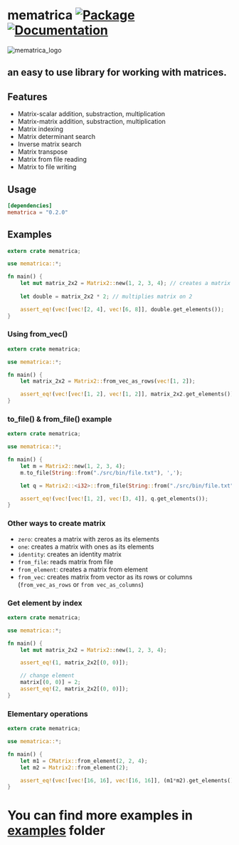 # mematrica [![Package][package-img]][package-url] [![Documentation][documentation-img]][documentation-url]

![mematrica_logo](https://github.com/DaniilUbica/mematrica/assets/102466617/a298c590-78c3-4ae8-89fa-62a8e0a2de28)

## an easy to use library for working with matrices.

## Features
* Matrix-scalar addition, substraction, multiplication
* Matrix-matrix addition, substraction, multiplication
* Matrix indexing
* Matrix determinant search
* Inverse matrix search
* Matrix transpose
* Matrix from file reading
* Matrix to file writing

## Usage
```toml
[dependencies]
mematrica = "0.2.0"
```
## Examples
```rust
extern crate mematrica;

use mematrica::*;

fn main() {
    let mut matrix_2x2 = Matrix2::new(1, 2, 3, 4); // creates a matrix 2x2 with elements 1, 2, 3, 4
    
    let double = matrix_2x2 * 2; // multiplies matrix on 2

    assert_eq!(vec![vec![2, 4], vec![6, 8]], double.get_elements()); 
}
```

### Using from_vec()
```rust
extern crate mematrica;

use mematrica::*;

fn main() {
    let matrix_2x2 = Matrix2::from_vec_as_rows(vec![1, 2]);

    assert_eq!(vec![vec![1, 2], vec![1, 2]], matrix_2x2.get_elements()); 
}
```

### to_file() & from_file() example
```rust
extern crate mematrica;

use mematrica::*;

fn main() {
    let m = Matrix2::new(1, 2, 3, 4);
    m.to_file(String::from("./src/bin/file.txt"), ',');

    let q = Matrix2::<i32>::from_file(String::from("./src/bin/file.txt"), ',');

    assert_eq!(vec![vec![1, 2], vec![3, 4]], q.get_elements());
}
```

### Other ways to create matrix
- `zero`: creates a matrix with zeros as its elements
- `one`: creates a matrix with ones as its elements
- `identity`: creates an identity matrix
- `from_file`: reads matrix from file
- `from_element`: creates a matrix from element
- `from_vec`: creates matrix from vector as its rows or columns (`from_vec_as_rows` or `from vec_as_columns`)

### Get element by index
```rust
extern crate mematrica;

use mematrica::*;

fn main() {
    let mut matrix_2x2 = Matrix2::new(1, 2, 3, 4);

    assert_eq!(1, matrix_2x2[(0, 0)]);

    // change element
    matrix[(0, 0)] = 2;
    assert_eq!(2, matrix_2x2[(0, 0)]);
}
```
### Elementary operations
```rust
extern crate mematrica;

use mematrica::*;

fn main() {
    let m1 = CMatrix::from_element(2, 2, 4);
    let m2 = Matrix2::from_element(2);

    assert_eq!(vec![vec![16, 16], vec![16, 16]], (m1*m2).get_elements()); //also can use '+' '-'
}
```
# You can find more examples in [examples](https://github.com/DaniilUbica/mematrica/tree/master/src/examples) folder

[documentation-img]: https://docs.rs/mematrica/badge.svg
[documentation-url]: https://docs.rs/mematrica
[package-img]: https://img.shields.io/crates/v/mematrica.svg
[package-url]: https://crates.io/crates/mematrica
